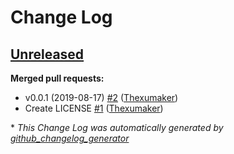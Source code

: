# Change Log

## [Unreleased](https://github.com/Thexumaker/PyBaseball/tree/HEAD)

**Merged pull requests:**

- v0.0.1 \(2019-08-17\) [\#2](https://github.com/Thexumaker/PyBaseball/pull/2) ([Thexumaker](https://github.com/Thexumaker))
- Create LICENSE [\#1](https://github.com/Thexumaker/PyBaseball/pull/1) ([Thexumaker](https://github.com/Thexumaker))



\* *This Change Log was automatically generated by [github_changelog_generator](https://github.com/skywinder/Github-Changelog-Generator)*
